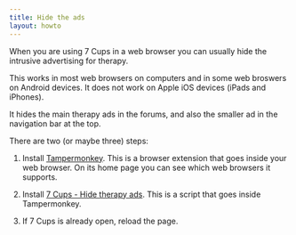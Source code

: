 ```yaml
---
title: Hide the ads
layout: howto
---
```

When you are using 7 Cups in a web browser you can usually hide the intrusive advertising for therapy.

This works in most web browsers on computers and in some web broswers on Android devices.
It does not work on Apple iOS devices (iPads and iPhones).

It hides the main therapy ads in the forums, and also the smaller ad in the navigation bar at the top.

There are two (or maybe three) steps:

1. Install [Tampermonkey](http://tampermonkey.net/). This is a browser extension that goes inside your web browser.
On its home page you can see which web browsers it supports.

2. Install [7 Cups - Hide therapy ads](https://greasyfork.org/en/scripts/26957-7-cups-hide-therapy-ads).
This is a script that goes inside Tampermonkey.

3. If 7 Cups is already open, reload the page.
